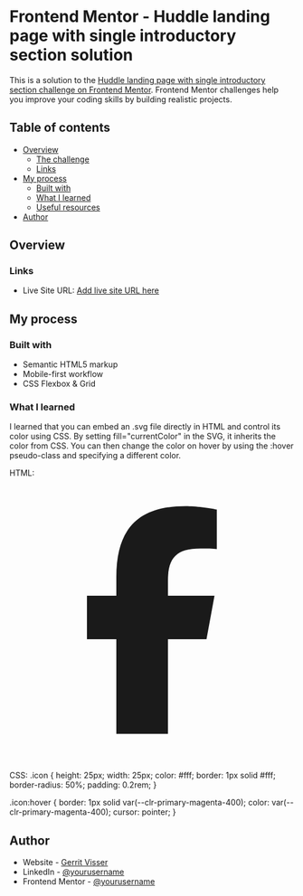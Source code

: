 # Frontend Mentor - Huddle landing page with single introductory section solution

This is a solution to the [Huddle landing page with single introductory section challenge on Frontend Mentor](https://www.frontendmentor.io/challenges/huddle-landing-page-with-a-single-introductory-section-B_2Wvxgi0). Frontend Mentor challenges help you improve your coding skills by building realistic projects.

## Table of contents

- [Overview](#overview)
  - [The challenge](#the-challenge)
  - [Links](#links)
- [My process](#my-process)
  - [Built with](#built-with)
  - [What I learned](#what-i-learned)
  - [Useful resources](#useful-resources)
- [Author](#author)

## Overview

### Links

- Live Site URL: [Add live site URL here](https://www.gerritvisser.nl/frontendmentor/challenges/21-huddle-landing-page)

## My process

### Built with

- Semantic HTML5 markup
- Mobile-first workflow
- CSS Flexbox & Grid

### What I learned

I learned that you can embed an .svg file directly in HTML and control its color using CSS. By setting fill="currentColor" in the SVG, it inherits the color from CSS. You can then change the color on hover by using the :hover pseudo-class and specifying a different color.

HTML:
<a href="#" class="icon">
<svg xmlns="http://www.w3.org/2000/svg" viewBox="0 0 640 640">
<path fill="currentColor"
      d="M240 363.3L240 576L356 576L356 363.3L442.5 363.3L460.5 265.5L356 265.5L356 230.9C356 179.2 376.3 159.4 428.7 159.4C445 159.4 458.1 159.8 465.7 160.6L465.7 71.9C451.4 68 416.4 64 396.2 64C289.3 64 240 114.5 240 223.4L240 265.5L174 265.5L174 363.3L240 363.3z" />
</svg>
</a>

CSS:
.icon {
height: 25px;
width: 25px;
color: #fff;
border: 1px solid #fff;
border-radius: 50%;
padding: 0.2rem;
}

.icon:hover {
border: 1px solid var(--clr-primary-magenta-400);
color: var(--clr-primary-magenta-400);
cursor: pointer;
}

## Author

- Website - [Gerrit Visser](https://www.gerritvisser.nl)
- LinkedIn - [@yourusername](https://www.linkedin.com/in/gerritvissernl/)
- Frontend Mentor - [@yourusername](https://www.frontendmentor.io/profile/gerritvisserNL)
